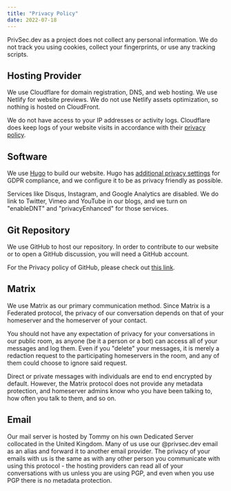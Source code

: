 ```yaml
---
title: "Privacy Policy"
date: 2022-07-18
---
```


PrivSec.dev as a project does not collect any personal information. We do not track you using cookies, collect your fingerprints, or use any tracking scripts.

## Hosting Provider

We use Cloudflare for domain registration, DNS, and web hosting. We use Netlify for website previews. We do not use Netlify assets optimization, so nothing is hosted on CloudFront.

We do not have access to your IP addresses or activity logs. Cloudflare does keep logs of your website visits in accordance with their [privacy policy](https://www.cloudflare.com/privacypolicy/).

## Software

We use [Hugo](https://gohugo.io/) to build our website. Hugo has [additional privacy settings](https://gohugo.io/about/hugo-and-gdpr/) for GDPR compliance, and we configure it to be as privacy friendly as possible.

Services like Disqus, Instagram, and Google Analytics are disabled. We do link to Twitter, Vimeo and YouTube in our blogs, and we turn on "enableDNT" and "privacyEnhanced" for those services.

## Git Repository

We use GitHub to host our repository. In order to contribute to our website or to open a GitHub discussion, you will need a GitHub account.

For the Privacy policy of GitHub, please check out [this link](https://docs.github.com/en/site-policy/privacy-policies/github-privacy-statement).

## Matrix

We use Matrix as our primary communication method. Since Matrix is a Federated protocol, the privacy of our conversation depends on that of your homeserver and the homeserver of your contact.

You should not have any expectation of privacy for your conversations in our public room, as anyone (be it a person or a bot) can access all of your messages and log them. Even if you "delete" your messages, it is merely a redaction request to the participating homeservers in the room, and any of them could choose to ignore said request.

Direct or private messages with individuals are end to end encrypted by default. However, the Matrix protocol does not provide any metadata protection, and homeserver admins know who you have been talking to, how often you talk to them, and so on.

## Email

Our mail server is hosted by Tommy on his own Dedicated Server collocated in the United Kingdom. Many of us use our @privsec.dev email as an alias and forward it to another email provider. The privacy of your emails with us is the same as with any other person you communicate with using this protocol - the hosting providers can read all of your conversations with us unless you are using PGP, and even when you use PGP there is no metadata protection.

